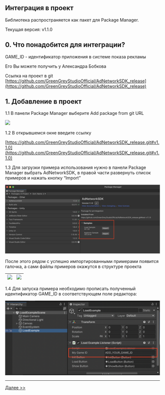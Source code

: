 ## Интеграция в проект
Библиотека распространяется как пакет для Package Manager.

Текущая версия: v1.1.0

## 0. Что понадобится для интеграции?

GAME_ID - идентификатор приложения в системе показа рекламы

Его Вы можете получить у Александра Бобкова

Ссылка на проект в git [https://github.com/GreenGreyStudioOfficial/AdNetworkSDK_release](https://github.com/GreenGreyStudioOfficial/AdNetworkSDK_release)

## 1. Добавление в проект

1.1 В панели Package Manager выберите Add package from git URL

![](integration_0.png) 

1.2 В открывшемся окне введите ссылку

[https://github.com/GreenGreyStudioOfficial/AdNetworkSDK_release.git#v1.1.0](https://github.com/GreenGreyStudioOfficial/AdNetworkSDK_release.git#v1.1.0)

1.3 Для загрузки примера использования нужно в панели Package Manager выбрать AdNetworkSDK, в правой части развернуть список примеров и нажать кнопку “Import”

![](../../images/integration_1.png)

После этого рядом с успешно импортированными примерами появится галочка, а сами файлы примеров окажутся в структуре проекта

![](integration_2.png) | ![](integration_3.png)
-|-

1.4 Для запуска примера необходимо прописать полученный идентификатор GAME_ID в соответствующем поле редактора:

![](../../images/integration_4.png)

---

[Далее >>](main-principles.md)